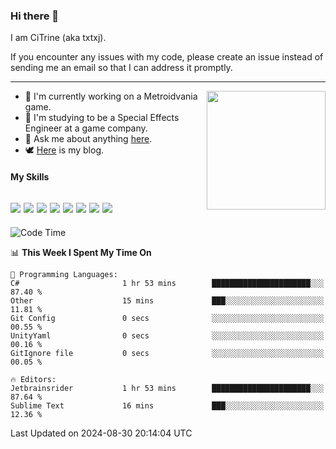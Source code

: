 ### Hi there 👋

I am CiTrine (aka txtxj).

If you encounter any issues with my code, please create an issue instead of sending me an email so that I can address it promptly.

---

<img align="right" height="190" src="http://github-profile-summary-cards.vercel.app/api/cards/stats?username=txtxj&theme=vue">

- 🌱 I'm currently working on a Metroidvania game.
- 📖 I'm studying to be a Special Effects Engineer at a game company.
- 💬 Ask me about anything [here](https://github.com/txtxj/txtxj/issues).
- 🕊️ [Here](https://txtxj.top) is my blog.

#### My Skills

![](https://img.shields.io/badge/Unity-000000?logo=unity&logoColor=fff)
![](https://img.shields.io/badge/C%23-239120?logo=csharp&logoColor=fff)
![](https://img.shields.io/badge/Python-3e74a2?logo=python&logoColor=fff)
![](https://img.shields.io/badge/C++-65318e?logo=cplusplus&logoColor=fff)
![](https://img.shields.io/badge/C-5654a2?logo=c&logoColor=fff)
![](https://img.shields.io/badge/Vue-4FC08D?logo=vuedotjs&logoColor=fff)
![](https://img.shields.io/badge/Blender-f5792a?logo=blender&logoColor=fff)
![](https://img.shields.io/badge/MS%20SQL-cc2927?logo=microsoftsqlserver&logoColor=fff)
---

<!--START_SECTION:waka-->
![Code Time](http://img.shields.io/badge/Code%20Time-1%2C946%20hrs%2017%20mins-blue)

📊 **This Week I Spent My Time On** 

```text
💬 Programming Languages: 
C#                       1 hr 53 mins        ██████████████████████░░░   87.40 % 
Other                    15 mins             ███░░░░░░░░░░░░░░░░░░░░░░   11.81 % 
Git Config               0 secs              ░░░░░░░░░░░░░░░░░░░░░░░░░   00.55 % 
UnityYaml                0 secs              ░░░░░░░░░░░░░░░░░░░░░░░░░   00.16 % 
GitIgnore file           0 secs              ░░░░░░░░░░░░░░░░░░░░░░░░░   00.05 % 

🔥 Editors: 
Jetbrainsrider           1 hr 53 mins        ██████████████████████░░░   87.64 % 
Sublime Text             16 mins             ███░░░░░░░░░░░░░░░░░░░░░░   12.36 % 
```


 Last Updated on 2024-08-30 20:14:04 UTC
<!--END_SECTION:waka-->
